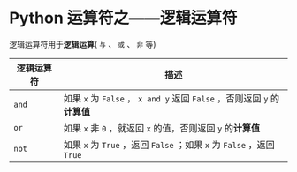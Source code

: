 # Python 运算符之——逻辑运算符

逻辑运算符用于**逻辑运算**( `与` 、 `或` 、 `非` 等)

|逻辑运算符|描述|
|-----|-----|
| `and` |如果 `x` 为 `False` ， `x and y` 返回 `False` ，否则返回 `y` 的**计算值**|
| `or` |如果 `x` 非 `0` ，就返回 `x` 的值，否则返回 `y` 的**计算值**|
| `not` |如果 `x` 为 `True` ，返回 `False` ；如果 `x` 为 `False` ，返回 `True` |
